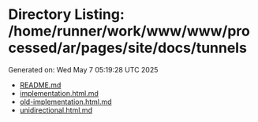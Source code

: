 # Directory Listing: /home/runner/work/www/www/processed/ar/pages/site/docs/tunnels
Generated on: Wed May  7 05:19:28 UTC 2025

- [README.md](README.md)
- [implementation.html.md](implementation.html.md)
- [old-implementation.html.md](old-implementation.html.md)
- [unidirectional.html.md](unidirectional.html.md)
